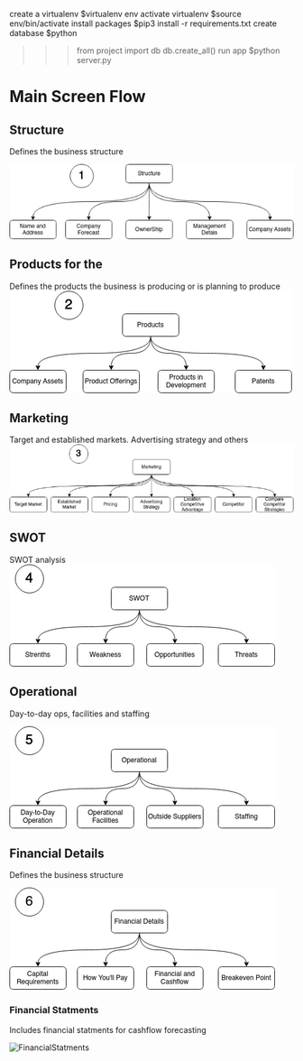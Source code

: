 create a virtualenv
$virtualenv env
activate virtualenv
$source env/bin/activate
install packages 
$pip3 install -r requirements.txt
create database 
$python
>>> from project import db
>>> db.create_all()
run app
$python server.py


# Main Screen Flow

## Structure
Defines the business structure

![Structure](./docs/1.Structure.png)

## Products for the 
Defines the products the business is producing or is planning to produce
![Products](./docs/2.Products.png)


## Marketing
Target and established markets. Advertising strategy and others
![Marketing](./docs/3.Marketing.png)


## SWOT
SWOT analysis
![SWOT](./docs/4.SWOT.png)


## Operational
Day-to-day ops, facilities and staffing

![Operational](./docs/5.Operational.png)


## Financial Details
Defines the business structure

![FinancialDetails](./docs/6.FinancialDetails.png)

### Financial Statments
Includes financial statments for cashflow forecasting

![FinancialStatments](./docs/7.FinancialStatments.png)